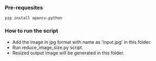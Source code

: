 ### Pre-requesites
`pip install opencv-python`

### How to run the script
- Add the image in jpg format with name as 'input.jpg' in this folder.
- Run reduce_image_size.py script.
- Resized output image will be generated in this folder.
